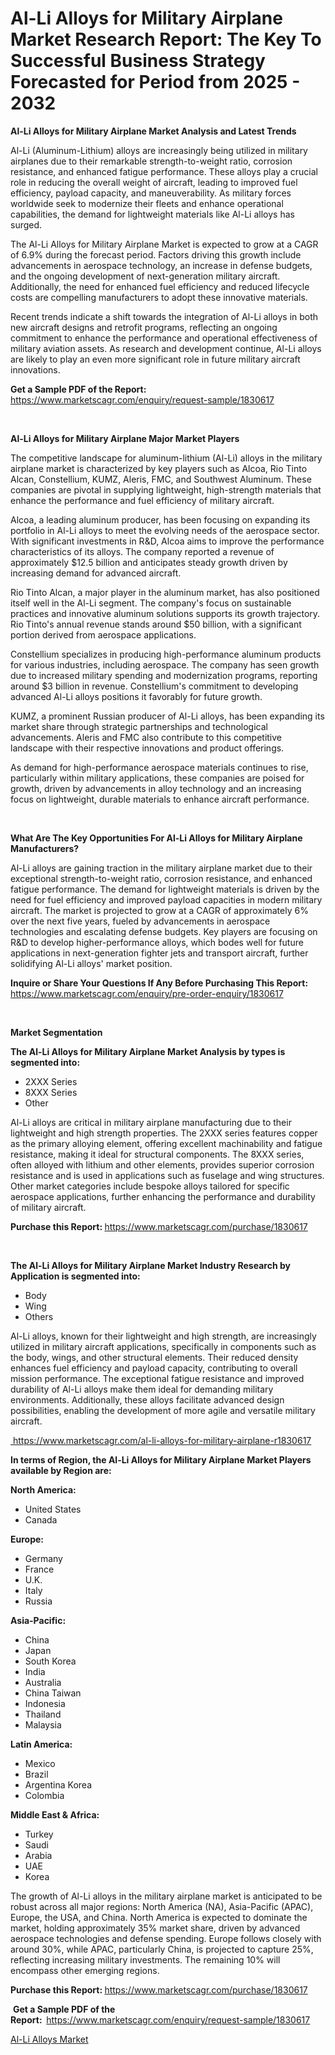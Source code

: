 <p><h1>Al-Li Alloys for Military Airplane Market Research Report: The Key To Successful Business Strategy Forecasted for Period from 2025 - 2032</h1></p><p><strong>Al-Li Alloys for Military Airplane Market Analysis and Latest Trends</strong></p>
<p><p>Al-Li (Aluminum-Lithium) alloys are increasingly being utilized in military airplanes due to their remarkable strength-to-weight ratio, corrosion resistance, and enhanced fatigue performance. These alloys play a crucial role in reducing the overall weight of aircraft, leading to improved fuel efficiency, payload capacity, and maneuverability. As military forces worldwide seek to modernize their fleets and enhance operational capabilities, the demand for lightweight materials like Al-Li alloys has surged.</p><p>The Al-Li Alloys for Military Airplane Market is expected to grow at a CAGR of 6.9% during the forecast period. Factors driving this growth include advancements in aerospace technology, an increase in defense budgets, and the ongoing development of next-generation military aircraft. Additionally, the need for enhanced fuel efficiency and reduced lifecycle costs are compelling manufacturers to adopt these innovative materials. </p><p>Recent trends indicate a shift towards the integration of Al-Li alloys in both new aircraft designs and retrofit programs, reflecting an ongoing commitment to enhance the performance and operational effectiveness of military aviation assets. As research and development continue, Al-Li alloys are likely to play an even more significant role in future military aircraft innovations.</p></p>
<p><strong>Get a Sample PDF of the Report:&nbsp;</strong> <a href="https://www.marketscagr.com/enquiry/request-sample/1830617?utm_campaign=1895&utm_medium=2&utm_source=Github&utm_content=ia&utm_term=03022025&utm_id=al-li-alloys-for-military-airplane">https://www.marketscagr.com/enquiry/request-sample/1830617</a></p>
<p>&nbsp;</p>
<p><strong>Al-Li Alloys for Military Airplane Major Market Players</strong></p>
<p><p>The competitive landscape for aluminum-lithium (Al-Li) alloys in the military airplane market is characterized by key players such as Alcoa, Rio Tinto Alcan, Constellium, KUMZ, Aleris, FMC, and Southwest Aluminum. These companies are pivotal in supplying lightweight, high-strength materials that enhance the performance and fuel efficiency of military aircraft.</p><p>Alcoa, a leading aluminum producer, has been focusing on expanding its portfolio in Al-Li alloys to meet the evolving needs of the aerospace sector. With significant investments in R&D, Alcoa aims to improve the performance characteristics of its alloys. The company reported a revenue of approximately $12.5 billion and anticipates steady growth driven by increasing demand for advanced aircraft.</p><p>Rio Tinto Alcan, a major player in the aluminum market, has also positioned itself well in the Al-Li segment. The company's focus on sustainable practices and innovative aluminum solutions supports its growth trajectory. Rio Tinto's annual revenue stands around $50 billion, with a significant portion derived from aerospace applications.</p><p>Constellium specializes in producing high-performance aluminum products for various industries, including aerospace. The company has seen growth due to increased military spending and modernization programs, reporting around $3 billion in revenue. Constellium's commitment to developing advanced Al-Li alloys positions it favorably for future growth.</p><p>KUMZ, a prominent Russian producer of Al-Li alloys, has been expanding its market share through strategic partnerships and technological advancements. Aleris and FMC also contribute to this competitive landscape with their respective innovations and product offerings.</p><p>As demand for high-performance aerospace materials continues to rise, particularly within military applications, these companies are poised for growth, driven by advancements in alloy technology and an increasing focus on lightweight, durable materials to enhance aircraft performance.</p></p>
<p>&nbsp;</p>
<p><strong>What Are The Key Opportunities For Al-Li Alloys for Military Airplane Manufacturers?</strong></p>
<p><p>Al-Li alloys are gaining traction in the military airplane market due to their exceptional strength-to-weight ratio, corrosion resistance, and enhanced fatigue performance. The demand for lightweight materials is driven by the need for fuel efficiency and improved payload capacities in modern military aircraft. The market is projected to grow at a CAGR of approximately 6% over the next five years, fueled by advancements in aerospace technologies and escalating defense budgets. Key players are focusing on R&D to develop higher-performance alloys, which bodes well for future applications in next-generation fighter jets and transport aircraft, further solidifying Al-Li alloys' market position.</p></p>
<p><strong>Inquire or Share Your Questions If Any Before Purchasing This Report:</strong> <a href="https://www.marketscagr.com/enquiry/pre-order-enquiry/1830617?utm_campaign=1895&utm_medium=2&utm_source=Github&utm_content=ia&utm_term=03022025&utm_id=al-li-alloys-for-military-airplane">https://www.marketscagr.com/enquiry/pre-order-enquiry/1830617</a></p>
<p>&nbsp;</p>
<p><strong>Market Segmentation</strong></p>
<p><strong>The Al-Li Alloys for Military Airplane Market Analysis by types is segmented into:</strong></p>
<p><ul><li>2XXX Series</li><li>8XXX Series</li><li>Other</li></ul></p>
<p><p>Al-Li alloys are critical in military airplane manufacturing due to their lightweight and high strength properties. The 2XXX series features copper as the primary alloying element, offering excellent machinability and fatigue resistance, making it ideal for structural components. The 8XXX series, often alloyed with lithium and other elements, provides superior corrosion resistance and is used in applications such as fuselage and wing structures. Other market categories include bespoke alloys tailored for specific aerospace applications, further enhancing the performance and durability of military aircraft.</p></p>
<p><strong>Purchase this Report:&nbsp;</strong><a href="https://www.marketscagr.com/purchase/1830617?utm_campaign=1895&utm_medium=2&utm_source=Github&utm_content=ia&utm_term=03022025&utm_id=al-li-alloys-for-military-airplane">https://www.marketscagr.com/purchase/1830617</a></p>
<p>&nbsp;</p>
<p><strong>The Al-Li Alloys for Military Airplane Market Industry Research by Application is segmented into:</strong></p>
<p><ul><li>Body</li><li>Wing</li><li>Others</li></ul></p>
<p><p>Al-Li alloys, known for their lightweight and high strength, are increasingly utilized in military aircraft applications, specifically in components such as the body, wings, and other structural elements. Their reduced density enhances fuel efficiency and payload capacity, contributing to overall mission performance. The exceptional fatigue resistance and improved durability of Al-Li alloys make them ideal for demanding military environments. Additionally, these alloys facilitate advanced design possibilities, enabling the development of more agile and versatile military aircraft.</p></p>
<p><a href="https://www.marketscagr.com/al-li-alloys-for-military-airplane-r1830617?utm_campaign=1895&utm_medium=2&utm_source=Github&utm_content=ia&utm_term=03022025&utm_id=al-li-alloys-for-military-airplane">&nbsp;https://www.marketscagr.com/al-li-alloys-for-military-airplane-r1830617</a></p>
<p><strong>In terms of Region, the Al-Li Alloys for Military Airplane Market Players available by Region are:</strong></p>
<p>
    <p> <strong> North America: </strong>
        <ul>
            <li>United States</li>
            <li>Canada</li>
        </ul>
        </p> 
    <p> <strong> Europe: </strong>
        <ul>
            <li>Germany</li>
            <li>France</li>
            <li>U.K.</li>
            <li>Italy</li>
            <li>Russia</li>
        </ul>
        </p> 
    <p> <strong> Asia-Pacific: </strong>
        <ul>
            <li>China</li>
            <li>Japan</li>
            <li>South Korea</li>
            <li>India</li>
            <li>Australia</li>
            <li>China Taiwan</li>
            <li>Indonesia</li>
            <li>Thailand</li>
            <li>Malaysia</li>
        </ul>
        </p> 
    <p> <strong> Latin America: </strong>
        <ul>
            <li>Mexico</li>
            <li>Brazil</li>
            <li>Argentina Korea</li>
            <li>Colombia</li>
        </ul>
        </p> 
    <p> <strong> Middle East & Africa: </strong>
        <ul>
            <li>Turkey</li>
            <li>Saudi</li>
            <li>Arabia</li>
            <li>UAE</li>
            <li>Korea</li>
        </ul>
    </p>
    </p>
<p><p>The growth of Al-Li alloys in the military airplane market is anticipated to be robust across all major regions: North America (NA), Asia-Pacific (APAC), Europe, the USA, and China. North America is expected to dominate the market, holding approximately 35% market share, driven by advanced aerospace technologies and defense spending. Europe follows closely with around 30%, while APAC, particularly China, is projected to capture 25%, reflecting increasing military investments. The remaining 10% will encompass other emerging regions.</p></p>
<p><strong>Purchase this Report: </strong><a href="https://www.marketscagr.com/purchase/1830617?utm_campaign=1895&utm_medium=2&utm_source=Github&utm_content=ia&utm_term=03022025&utm_id=al-li-alloys-for-military-airplane">https://www.marketscagr.com/purchase/1830617</a></p>
<p>&nbsp;<strong>Get a Sample PDF of the Report:&nbsp;&nbsp;</strong><a href="https://www.marketscagr.com/enquiry/request-sample/1830617?utm_campaign=1895&utm_medium=2&utm_source=Github&utm_content=ia&utm_term=03022025&utm_id=al-li-alloys-for-military-airplane">https://www.marketscagr.com/enquiry/request-sample/1830617</a></p>
<p><strong></strong></p>
<p><p><a href="https://github.com/mahnoor2003/Market-Research-Report-List-7/blob/main/al-li-alloys-market.md?utm_campaign=1895&utm_medium=2&utm_source=Github&utm_content=ia&utm_term=03022025&utm_id=al-li-alloys-for-military-airplane">Al-Li Alloys Market</a></p></p>